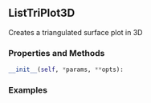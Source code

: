 ## <a id="McUtils.Plots.Plots.ListTriPlot3D">ListTriPlot3D</a>
Creates a triangulated surface plot in 3D

### Properties and Methods
```python
__init__(self, *params, **opts): 
```

### Examples
